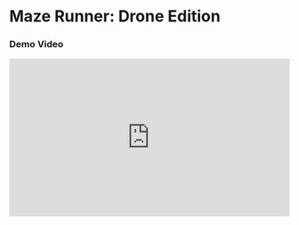 # Maze Runner: Drone Edition

### Demo Video
<div style="position: relative; padding-bottom: 56.25%; height: 0; overflow: hidden; max-width: 100%; background: #000;">
  <iframe src="https://youtu.be/Jxr6CxoDiRs?si=qbRHkcMvmYebD62q" title="YouTube video player" frameborder="0" allow="accelerometer; autoplay; clipboard-write; encrypted-media; gyroscope; picture-in-picture; web-share" referrerpolicy="strict-origin-when-cross-origin" allowfullscreen style="position: absolute; top: 0; left: 0; width: 100%; height: 100%;"></iframe>
</div>
